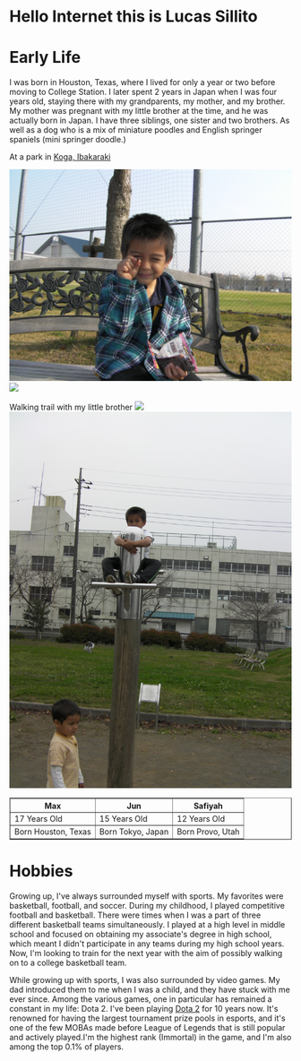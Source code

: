 # Hello Internet this is Lucas Sillito

# **Early Life**


<p>I was born in Houston, Texas, where I lived for only a year or two before moving to College Station. I later spent 2 years in Japan when I was four years old, staying there with my grandparents, my mother, and my brother. My mother was pregnant with my little brother at the time, and he was actually born in Japan. I have three siblings, one sister and two brothers. As well as a dog who is a mix of miniature poodles and English springer spaniels (mini springer doodle.) <p>

At a park in <a href="https://en.wikipedia.org/wiki/Koga,_Ibaraki">Koga, Ibakaraki</a>


<img src="Childhood.JPG"> 
<img src="(SANY0321.JPG)">

Walking trail with my little brother
<img src="(<With Brother-1.JPG>)">
<img src="With Brother.JPG">


<html>
<head>
    <title>Jobs</title>
</head>
<body>

<table border="1">
    <tr>
        <th>Max</th>
        <th>Jun</th>
        <th>Safiyah</th>
    </tr>
    <tr>
        <td>17 Years Old</td>
        <td>15 Years Old</td>
        <td>12 Years Old</td>
    </tr>
    <tr>
        <td>Born Houston, Texas</td>
        <td>Born Tokyo, Japan </td>
        <td>Born Provo, Utah</td>
    </tr>
</table>

</body>
</html>


<h1>Hobbies</h1>



<p>Growing up, I've always surrounded myself with sports. My favorites were basketball, football, and soccer. During my childhood, I played competitive football and basketball. There were times when I was a part of three different basketball teams simultaneously. I played at a high level in middle school and focused on obtaining my associate's degree in high school, which meant I didn't participate in any teams during my high school years. Now, I'm looking to train for the next year with the aim of possibly walking on to a college basketball team.<p>

<p>While growing up with sports, I was also surrounded by video games. My dad introduced them to me when I was a child, and they have stuck with me ever since. Among the various games, one in particular has remained a constant in my life: Dota 2. I've been playing <a href="https://en.wikipedia.org/wiki/Dota_2">Dota 2</a> for 10 years now. It's renowned for having the largest tournament prize pools in esports, and it's one of the few MOBAs made before League of Legends that is still popular and actively played.I'm the highest rank (Immortal) in the game, and I'm also among the top 0.1% of players. <p>